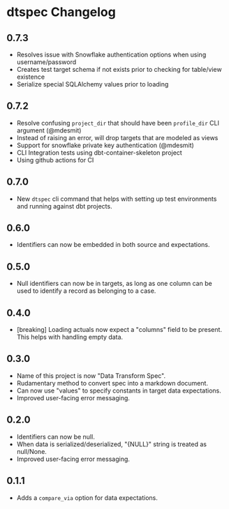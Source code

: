 # dtspec Changelog

## 0.7.3

* Resolves issue with Snowflake authentication options when using username/password
* Creates test target schema if not exists prior to checking for table/view existence
* Serialize special SQLAlchemy values prior to loading

## 0.7.2

* Resolve confusing `project_dir` that should have been `profile_dir` CLI argument (@mdesmit)
* Instead of raising an error, will drop targets that are modeled as views
* Support for snowflake private key authentication (@mdesmit)
* CLI Integration tests using dbt-container-skeleton project
* Using github actions for CI

## 0.7.0

* New `dtspec` cli command that helps with setting up test environments and running against dbt projects.

## 0.6.0

* Identifiers can now be embedded in both source and expectations.

## 0.5.0

* Null identifiers can now be in targets, as long as one column can be used to identify
  a record as belonging to a case.

## 0.4.0

* [breaking] Loading actuals now expect a "columns" field to be present.  This
  helps with handling empty data.

## 0.3.0

* Name of this project is now "Data Transform Spec".
* Rudamentary method to convert spec into a markdown document.
* Can now use "values" to specify constants in target data expectations.
* Improved user-facing error messaging.


## 0.2.0

* Identifiers can now be null.
* When data is serialized/deserialized, "{NULL}" string is treated as null/None.
* Improved user-facing error messaging.


## 0.1.1

* Adds a `compare_via` option for data expectations.
